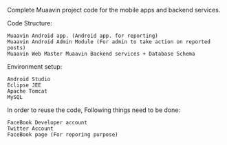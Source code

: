Complete Muaavin project code for the mobile apps and backend services.

Code Structure:

	Muaavin Android app. (Android app. for reporting)
	Muaavin Android Admin Module (For admin to take action on reported posts)
	Muaavin Web Master Muaavin Backend services + Database Schema

Environment setup:

	Android Studio
	Eclipse JEE
	Apache Tomcat
	MySQL 
	
In order to reuse the code, Following things need to be done:

	FaceBook Developer account
	Twitter Account
	FaceBook page (For reporing purpose)
